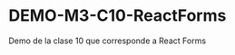 # DEMO-M3-C10-ReactForms
Demo de la clase 10 que corresponde a React Forms
<!-- commit de prueba  -->

